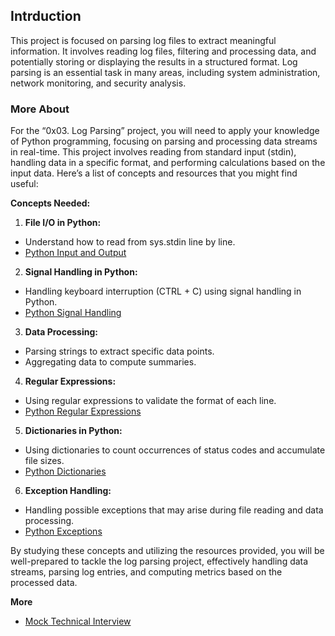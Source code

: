 ## Intrduction
This project is focused on parsing log files to extract meaningful information. It involves reading log files, filtering and processing data, and potentially storing or displaying the results in a structured format. Log parsing is an essential task in many areas, including system administration, network monitoring, and security analysis.

### More About
For the “0x03. Log Parsing” project, you will need to apply your knowledge of Python programming, focusing on parsing and processing data streams in real-time. This project involves reading from standard input (stdin), handling data in a specific format, and performing calculations based on the input data. Here’s a list of concepts and resources that you might find useful:

**Concepts Needed:**
1. **File I/O in Python:**

* Understand how to read from sys.stdin line by line.
* [Python Input and Output](https://intranet.alxswe.com/rltoken/f7U2MDsBT_rd9AfUUaqVnQ)

2. **Signal Handling in Python:**

* Handling keyboard interruption (CTRL + C) using signal handling in Python.
* [Python Signal Handling](https://intranet.alxswe.com/rltoken/1nDqPJe80rSD-NMulzjJBw)

3. **Data Processing:**

* Parsing strings to extract specific data points.
* Aggregating data to compute summaries.

4. **Regular Expressions:**

* Using regular expressions to validate the format of each line.
* [Python Regular Expressions](https://intranet.alxswe.com/rltoken/ZsD-YLisfaHFeMT_sZxX1Q)

5. **Dictionaries in Python:**

* Using dictionaries to count occurrences of status codes and accumulate file sizes.
* [Python Dictionaries](https://intranet.alxswe.com/rltoken/JM-RpavKkb8yanxWEnNYJw)

6. **Exception Handling:**

* Handling possible exceptions that may arise during file reading and data processing.
* [Python Exceptions](https://intranet.alxswe.com/rltoken/OA2PlryrYA2gyCCKIsdgUw)

By studying these concepts and utilizing the resources provided, you will be well-prepared to tackle the log parsing project, effectively handling data streams, parsing log entries, and computing metrics based on the processed data.

**More**
* [Mock Technical Interview](https://intranet.alxswe.com/rltoken/VlOaXKkbecRYdnTLaLU1lg)
